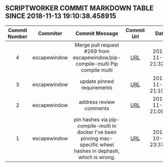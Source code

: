 ## SCRIPTWORKER COMMIT MARKDOWN TABLE SINCE 2018-11-13 19:10:38.458915

| Commit Number | Commiter | Commit Message | Commit Url | Date | 
|:---:|:----:|:----------------------------------:|:------:|:----:| 
|4|escapewindow|Merge pull request #269 from escapewindow/pip-compile-multi  Pip compile multi|[URL](https://github.com/mozilla-releng/scriptworker/commit/ae4cc4de36bd59a235c7a48e17d15c827caa3024)|2018-11-13 21:32:49
|3|escapewindow|update pinned requirements|[URL](https://github.com/mozilla-releng/scriptworker/commit/48f9c9ca3c0d1eaae3c41d76f9166224a6eee45f)|2018-11-13 21:10:04
|2|escapewindow|address review comments|[URL](https://github.com/mozilla-releng/scriptworker/commit/f760315f4f9f06e9492f4c87d8b79cfa0bde61c6)|2018-11-13 21:09:55
|1|escapewindow|pin hashes via pip-compile-multi in docker  I've been pinning mac-specific wheel hashes in dephash, which is wrong.|[URL](https://github.com/mozilla-releng/scriptworker/commit/648de55b994a2fb9f57bd6991e7a8a54ef3a4790)|2018-10-30 23:37:30


